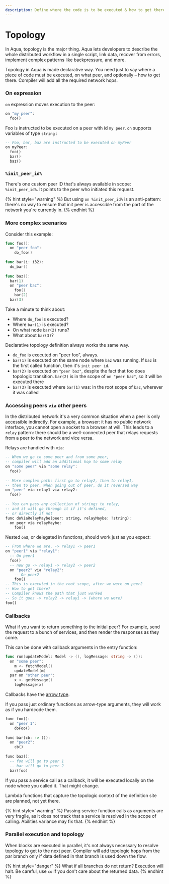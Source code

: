```yaml
---
description: Define where the code is to be executed & how to get there
---
```


# Topology

In Aqua, topology is the major thing. Aqua lets developers to describe the whole distributed workflow in a single script, link data, recover from errors, implement complex patterns like backpressure, and more.

Topology in Aqua is made declarative way. You need just to say where a piece of code must be executed, on what peer, and optionally – how to get there. Compiler will add all the required network hops.

### On expression

`on` expression moves execution to the peer:

```haskell
on "my peer":
  foo()
```

Foo is instructed to be executed on a peer with id `my peer`. `on` supports variables of type `string` :

```haskell
-- Foo, bar, baz are instructed to be executed on myPeer
on myPeer:
  foo()
  bar()
  baz()
```

### `%init_peer_id%`

There's one custom peer ID that's always available in scope: `%init_peer_id%`. It points to the peer who initiated this request. 

{% hint style="warning" %}
But using `on %init_peer_id%` is an anti-pattern: there's no way to ensure that init peer is accessible from the part of the network you're currently in.
{% endhint %}

### More complex scenarios

Consider this example:

```go
func foo():
  on "peer foo":
    do_foo()
    
func bar(i: i32):
  do_bar()
  
func baz():
  bar(1)
  on "peer baz":
    foo()
    bar(2)
  bar(3)            
```

Take a minute to think about:

* Where `do_foo` is executed?
* Where `bar(1)` is executed?
* On what node `bar(2)` runs?
* What about `bar(3)`?

Declarative topology definition always works the same way.

* `do_foo` is executed on "peer foo", always.
* `bar(1)` is executed on the same node where `baz` was running. If `baz` is the first called function, then it's `init peer id`.
* `bar(2)` is executed on `"peer baz"`, despite the fact that foo does topologic transition. `bar(2)` is in the scope of `on "peer baz"`, so it will be executed there
* `bar(3)` is executed where `bar(1)` was: in the root scope of `baz`, wherever it was called

### Accessing peers `via` other peers

In the distributed network it's a very common situation when a peer is only accessible indirectly. For example, a browser: it has no public network interface, you cannot open a socket to a browser at will. This leads to a `relay` pattern: there should be a well-connected peer that relays requests from a peer to the network and vice versa.

Relays are handled with `via`:

```haskell
-- When we go to some peer and from some peer,
-- compiler will add an additional hop to some relay
on "some peer" via "some relay":
  foo()
  
-- More complex path: first go to relay2, then to relay1,
-- then to peer. When going out of peer, do it reversed way  
on "peer" via relay1 via relay2:
  foo()
  
-- You can pass any collection of strings to relay,
-- and it will go through it if it's defined,
-- or directly if not  
func doViaRelayMaybe(peer: string, relayMaybe: ?string):
  on peer via relayMaybe:
    foo()
```

Nested `on`s, or delegated in functions, should work just as you expect:

```haskell
-- From where we are, -> relay1 -> peer1
on "peer1" via "relay1":
  -- On peer1
  foo()
  -- now go -> relay1 -> relay2 -> peer2
  on "peer2" via "relay2":
    -- On peer2
    foo()
-- This is executed in the root scope, after we were on peer2
-- How to get there?
-- Compiler knows the path that just worked
-- So it goes -> relay2 -> relay1 -> (where we were)
foo()
```

### Callbacks

What if you want to return something to the initial peer? For example, send the request to a bunch of services, and then render the responses as they come.

This can be done with callback arguments in the entry function:

```go
func run(updateModel: Model -> (), logMessage: string -> ()):
  on "some peer":
    m <- fetchModel()
    updateModel(m)
  par on "other peer":
    x <- getMessage()
    logMessage(x)  
```

Callbacks have the [arrow type](types.md#arrow-types).

If you pass just ordinary functions as arrow-type arguments, they will work as if you hardcode them.

```haskell
func foo():
  on "peer 1":
    doFoo()
    
func bar(cb: -> ()):
  on "peer2":
    cb()
    
func baz():
  -- foo will go to peer 1
  -- bar will go to peer 2
  bar(foo)            
```

If you pass a service call as a callback, it will be executed locally on the node where you called it. That might change.

Lambda functions that capture the topologic context of the definition site are planned, not yet there.

{% hint style="warning" %}
Passing service function calls as arguments are very fragile, as it does not track that a service is resolved in the scope of calling. Abilities variance may fix that.
{% endhint %}

### Parallel execution and topology

When blocks are executed in parallel, it's not always necessary to resolve topology to get to the next peer. Compiler will add topologic hops from the par branch only if data defined in that branch is used down the flow.

{% hint style="danger" %}
What if all branches do not return? Execution will halt. Be careful, use `co` if you don't care about the returned data.
{% endhint %}



